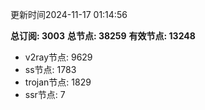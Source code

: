 更新时间2024-11-17 01:14:56

**总订阅: 3003**
**总节点: 38259**
**有效节点: 13248**
- v2ray节点: 9629
- ss节点: 1783
- trojan节点: 1829
- ssr节点: 7
